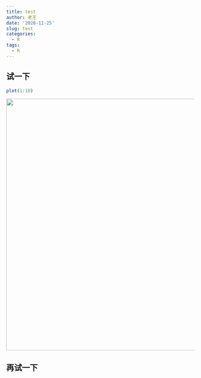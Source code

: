 ```yaml
---
title: test
author: 老王
date: '2020-11-25'
slug: test
categories:
  - R
tags:
  - R
---
```


## 试一下


```r
plot(1:10)
```

<img src="/post/2020-11-25-test_files/figure-html/unnamed-chunk-1-1.png" width="672" />

## 再试一下

